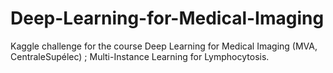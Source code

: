 # Deep-Learning-for-Medical-Imaging

Kaggle challenge for the course Deep Learning for Medical Imaging (MVA, CentraleSupélec) ; Multi-Instance Learning for Lymphocytosis.
